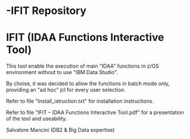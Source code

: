 # -IFIT Repository
# IFIT (IDAA Functions Interactive Tool) 
 
  This tool enable the execution of main "IDAA" functions in z/OS environment 
  without to use  "IBM Data Studio". 

  By choise, it was  decided to allow the functions in batch mode only, 
  providing an "ad hoc" jcl for  every user selection.
 
  Refer to file "Install_istruction.txt" for installation instructions.

 Refer to file "IFIT – IDAA Functions Interactive Tool.pdf" for a 
 presentation of the tool and useability.
 
 Salvatore Mancini (DB2 & Big Data expertise)
 

